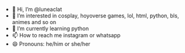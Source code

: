 - 👋 Hi, I’m @luneaclat
- 👀 I’m interested in cosplay, hoyoverse games, lol, html, python, bls, animes and so on
- 🌱 I’m currently learning python
- 📫 How to reach me instagram or whatsapp
- 😄 Pronouns: he/him or she/her

<!---
luneaclat/luneaclat is a ✨ special ✨ repository because its `README.md` (this file) appears on your GitHub profile.
You can click the Preview link to take a look at your changes.
--->
